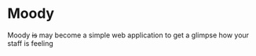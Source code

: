 # Moody
Moody ~~is~~ may become a simple web application to get a glimpse how your staff is feeling
